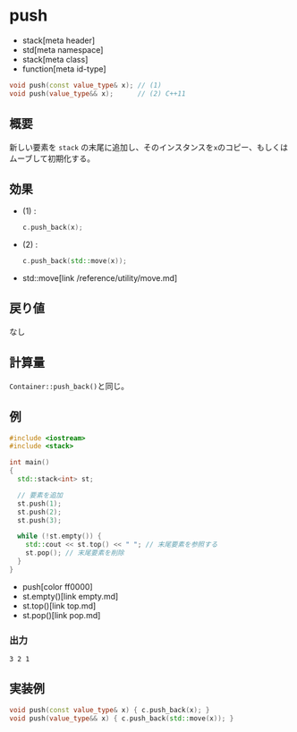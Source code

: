 # push
* stack[meta header]
* std[meta namespace]
* stack[meta class]
* function[meta id-type]

```cpp
void push(const value_type& x); // (1)
void push(value_type&& x);      // (2) C++11
```

## 概要
新しい要素を `stack` の末尾に追加し、そのインスタンスを`x`のコピー、もしくはムーブして初期化する。


## 効果
- (1) :

    ```cpp
    c.push_back(x);
    ```

- (2) :

    ```cpp
    c.push_back(std::move(x));
    ```
* std::move[link /reference/utility/move.md]


## 戻り値
なし


## 計算量
`Container::push_back()`と同じ。


## 例
```cpp
#include <iostream>
#include <stack>

int main()
{
  std::stack<int> st;

  // 要素を追加
  st.push(1);
  st.push(2);
  st.push(3);

  while (!st.empty()) {
    std::cout << st.top() << " "; // 末尾要素を参照する
    st.pop(); // 末尾要素を削除
  }
}
```
* push[color ff0000]
* st.empty()[link empty.md]
* st.top()[link top.md]
* st.pop()[link pop.md]

### 出力
```
3 2 1 
```

## 実装例
```cpp
void push(const value_type& x) { c.push_back(x); }
void push(value_type&& x) { c.push_back(std::move(x)); }
```



